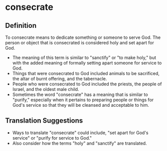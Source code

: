 # consecrate

## Definition

To consecrate means to dedicate something or someone to serve God. The person or object that is consecrated is considered holy and set apart for God.

* The meaning of this term is similar to "sanctify" or "to make holy," but with the added meaning of formally setting apart someone for service to God.
* Things that were consecrated to God included animals to be sacrificed, the altar of burnt offering, and the tabernacle.
* People who were consecrated to God included the priests, the people of Israel, and the oldest male child.
* Sometimes the word "consecrate" has a meaning that is similar to "purify," especially when it pertains to preparing people or things for God's service so that they will be cleansed and acceptable to him.


## Translation Suggestions



* Ways to translate "consecrate" could include, "set apart for God's service" or "purify for service to God."
* Also consider how the terms "holy" and "sanctify" are translated.